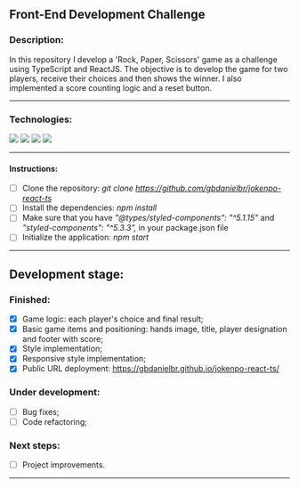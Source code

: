 ## Front-End Development Challenge

### Description:
In this repository I develop a 'Rock, Paper, Scissors' game as a challenge using TypeScript and ReactJS. The objective is to develop the game for two players, receive their choices and then shows the winner. I also implemented a score counting logic and a reset button.

---

### Technologies:
<img src="https://img.shields.io/badge/-HTML-orange?logo=HTML5" /> <img src="https://img.shields.io/badge/-CSS-informational?logo=CSS3" /> <img src="https://badgen.net/badge/icon/typescript?icon=typescript&label" /> <img src="https://img.shields.io/badge/-React-blue?logo=React" />

---

#### Instructions:
- [ ] Clone the repository:  *git clone https://github.com/gbdanielbr/jokenpo-react-ts*
- [ ] Install the dependencies:  *npm install*
- [ ] Make sure that you have *"@types/styled-components": "^5.1.15"* and *"styled-components": "^5.3.3",* in your package.json file
- [ ] Initialize the application:  *npm start*

---

## Development stage:

### Finished:

- [x] Game logic: each player's choice and final result;
- [x] Basic game items and positioning: hands image, title, player designation and footer with score;
- [x] Style implementation;
- [x] Responsive style implementation;
- [x] Public URL deployment: https://gbdanielbr.github.io/jokenpo-react-ts/

### Under development:

- [ ] Bug fixes;
- [ ] Code refactoring;

### Next steps:

- [ ] Project improvements.

---

